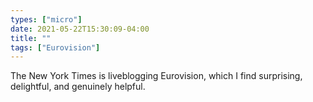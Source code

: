 ```yaml
---
types: ["micro"]
date: 2021-05-22T15:30:09-04:00
title: ""
tags: ["Eurovision"]
---
```

The New York Times is liveblogging Eurovision, which I find surprising, delightful, and genuinely helpful.
